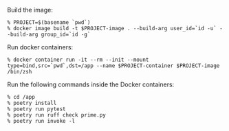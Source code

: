 Build the image:

```console
% PROJECT=$(basename `pwd`)
% docker image build -t $PROJECT-image . --build-arg user_id=`id -u` --build-arg group_id=`id -g`
```

Run docker containers:

```console
% docker container run -it --rm --init --mount type=bind,src=`pwd`,dst=/app --name $PROJECT-container $PROJECT-image /bin/zsh
```

Run the following commands inside the Docker containers:

```console
% cd /app
% poetry install
% poetry run pytest
% poetry run ruff check prime.py
% poetry run invoke -l
```
